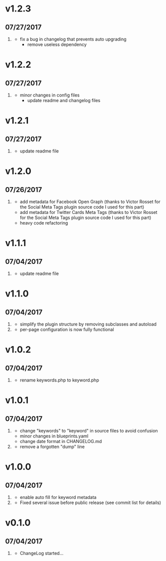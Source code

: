 # v1.2.3
## 07/27/2017
1. [](#bugfix)
    * fix a bug in changelog that prevents auto upgrading
        * remove useless dependency

# v1.2.2
## 07/27/2017
1. [](#improved)
    * minor changes in config files
		* update readme and changelog files

# v1.2.1
## 07/27/2017
1. [](#improved)
    * update readme file

# v1.2.0
## 07/26/2017
1. [](#improved)
    * add metadata for Facebook Open Graph (thanks to Victor Rosset for the Social Meta Tags plugin source code I used for this part)
    * add metadata for Twitter Cards Meta Tags (thanks to Victor Rosset for the Social Meta Tags plugin source code I used for this part)
    * heavy code refactoring

# v1.1.1
## 07/04/2017
1. [](#improved)
    * update readme file

# v1.1.0
## 07/04/2017
1. [](#improved)
    * simplify the plugin structure by removing subclasses and autoload
2. [](#bugfix)
    * per-page configuration is now fully functional

# v1.0.2
## 07/04/2017
1. [](#bugfix)
    * rename keywords.php to keyword.php

# v1.0.1
## 07/04/2017
1. [](#improved)
    * change "keywords" to "keyword" in source files to avoid confusion
    * minor changes in blueprints.yaml
    * change date format in CHANGELOG.md
2. [](#bugfix)
    * remove a forgotten "dump" line

# v1.0.0
## 07/04/2017
1. [](#improved)
    * enable auto fill for keyword metadata
1. [](#bugfix)
    * Fixed several issue before public release (see commit list for details)

# v0.1.0
## 07/04/2017

1. [](#new)
    * ChangeLog started...
